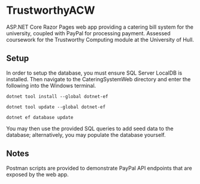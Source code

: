 # TrustworthyACW

ASP.NET Core Razor Pages web app providing a catering bill system for the university, coupled with PayPal for processing payment. Assessed coursework for the Trustworthy Computing module at the University of Hull.

## Setup

In order to setup the database, you must ensure SQL Server LocalDB is installed. Then navigate to the CateringSystemWeb directory and enter the following into the Windows terminal.

``` dotnet tool install --global dotnet-ef ```

``` dotnet tool update --global dotnet-ef ```

``` dotnet ef database update ```

You may then use the provided SQL queries to add seed data to the database; alternatively, you may populate the database yourself.

## Notes

Postman scripts are provided to demonstrate PayPal API endpoints that are exposed by the web app.
